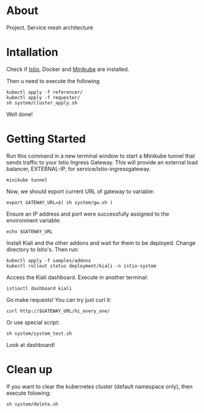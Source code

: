 # About
Project. Service mesh architecture

# Intallation
Check if [Istio](https://istio.io/latest/docs/setup/getting-started/), Docker and [Minikube](https://minikube.sigs.k8s.io/docs/start/?arch=%2Flinux%2Fx86-64%2Fstable%2Fbinary+download) are installed.

Then u need to execute the following

    kubectl apply -f referencer/
    kubectl apply -f requester/
    sh system/cluster_apply.sh

Well done!

# Getting Started

Run this command in a new terminal window to start a Minikube tunnel that sends traffic to your Istio Ingress Gateway. This will provide an external load balancer, EXTERNAL-IP, for service/istio-ingressgateway.

    minikube tunnel
Now, we should export current URL of gateway to variable:

    export GATEWAY_URL=$( sh system/gw.sh )
Ensure an IP address and port were successfully assigned to the environment variable:

    echo $GATEWAY_URL
Install Kiali and the other addons and wait for them to be deployed.
Change directory to Istio's. Then run:

    kubectl apply -f samples/addons
    kubectl rollout status deployment/kiali -n istio-system

Access the Kiali dashboard. Execute in another terminal:
    
    istioctl dashboard kiali

Go make requests! You can try just curl it:

    curl http://$GATEWAY_URL/hi_every_one/

Or use special script:

    sh system/system_test.sh

Look at dashboard!

# Clean up 

If you want to clear the kubernetes cluster (default namespace only), then execute folowing:

    sh system/delete.sh
